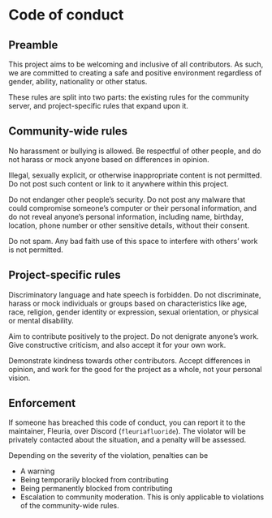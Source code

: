 # Code of conduct

## Preamble

This project aims to be welcoming and inclusive of all contributors. As such,
we are committed to creating a safe and positive environment regardless of
gender, ability, nationality or other status.

These rules are split into two parts: the existing rules for the community
server, and project-specific rules that expand upon it.

## Community-wide rules

No harassment or bullying is allowed. Be respectful of other people, and do
not harass or mock anyone based on differences in opinion.

Illegal, sexually explicit, or otherwise inappropriate content is not permitted.
Do not post such content or link to it anywhere within this project.

Do not endanger other people’s security. Do not post any malware that could
compromise someone’s computer or their personal information, and do not reveal
anyone’s personal information, including name, birthday, location,
phone number or other sensitive details, without their consent.

Do not spam. Any bad faith use of this space to interfere with others’ work
is not permitted.

## Project-specific rules

Discriminatory language and hate speech is forbidden. Do not discriminate,
harass or mock individuals or groups based on characteristics like age, race,
religion, gender identity or expression, sexual orientation, or physical or
mental disability.

Aim to contribute positively to the project. Do not denigrate anyone’s work.
Give constructive criticism, and also accept it for your own work.

Demonstrate kindness towards other contributors. Accept differences in opinion,
and work for the good for the project as a whole, not your personal vision.

## Enforcement

If someone has breached this code of conduct, you can report it to the
maintainer, Fleuria, over Discord (`fleuriafluoride`). The violator will be
privately contacted about the situation, and a penalty will be assessed.

Depending on the severity of the violation, penalties can be
- A warning
- Being temporarily blocked from contributing
- Being permanently blocked from contributing
- Escalation to community moderation. This is only applicable to violations of
  the community-wide rules.
